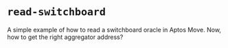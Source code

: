 # `read-switchboard`

A simple example of how to read a switchboard oracle in Aptos Move. Now, how to get the right aggregator address?
